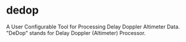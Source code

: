 # dedop

A User Configurable Tool for Processing Delay Doppler Altimeter Data.
"DeDop" stands for Delay Doppler (Altimeter) Processor.
